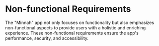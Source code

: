 # Non-functional Requirements

The "Minnah" app not only focuses on functionality but also emphasizes non-functional aspects to provide users with a holistic and enriching experience. These non-functional requirements ensure the app's performance, security, and accessibility.
